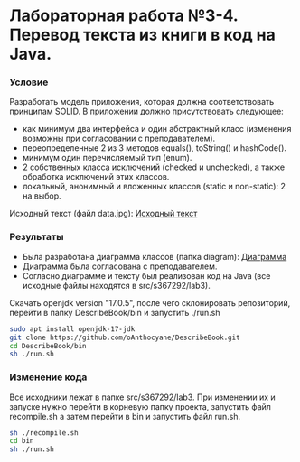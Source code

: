 # Лабораторная работа №3-4. Перевод текста из книги в код на Java.
### Условие
Разработать модель приложения, которая должна соответствовать принципам SOLID.
В приложении должно присутствовать следующее:
- как минимум два интерфейса и один абстрактный класс (изменения возможны при согласовании с преподавателем).
- переопределенные 2 из 3 методов equals(), toString() и hashCode().
- минимум один перечисляемый тип (enum).
- 2 собственных класса исключений (checked и unchecked), а также обработка исключений этих классов.
- локальный, анонимный и вложенных классов (static и non-static): 2 на выбор.

Исходный текст (файл data.jpg):
[Исходный текст](data.jpg)

### Результаты
- Была разработана диаграмма классов (папка diagram):
[Диаграмма](diagram/diagram.png)
- Диаграмма была согласована с преподавателем.
- Согласно диаграмме и тексту был реализован код на Java (все исходные файлы находятся в src/s367292/lab3).

Скачать openjdk version "17.0.5", после чего склонировать репозиторий, перейти в папку DescribeBook/bin и запустить ./run.sh
```bash
sudo apt install openjdk-17-jdk 
git clone https://github.com/oAnthocyane/DescribeBook.git
cd DescribeBook/bin
sh ./run.sh
```

### Изменение кода

Все исходники лежат в папке src/s367292/lab3.
При изменении их и запуске нужно перейти в корневую папку проекта, запустить файл recompile.sh а затем перейти в bin и запустить файл run.sh.
```bash
sh ./recompile.sh
cd bin
sh ./run.sh
```

